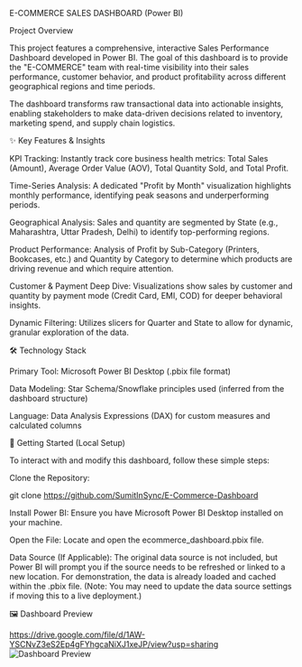 E-COMMERCE SALES DASHBOARD (Power BI)

Project Overview

This project features a comprehensive, interactive Sales Performance Dashboard developed in Power BI. The goal of this dashboard is to provide the "E-COMMERCE" team with real-time visibility into their sales performance, customer behavior, and product profitability across different geographical regions and time periods.

The dashboard transforms raw transactional data into actionable insights, enabling stakeholders to make data-driven decisions related to inventory, marketing spend, and supply chain logistics.

✨ Key Features & Insights

KPI Tracking: Instantly track core business health metrics: Total Sales (Amount), Average Order Value (AOV), Total Quantity Sold, and Total Profit.

Time-Series Analysis: A dedicated "Profit by Month" visualization highlights monthly performance, identifying peak seasons and underperforming periods.

Geographical Analysis: Sales and quantity are segmented by State (e.g., Maharashtra, Uttar Pradesh, Delhi) to identify top-performing regions.

Product Performance: Analysis of Profit by Sub-Category (Printers, Bookcases, etc.) and Quantity by Category to determine which products are driving revenue and which require attention.

Customer & Payment Deep Dive: Visualizations show sales by customer and quantity by payment mode (Credit Card, EMI, COD) for deeper behavioral insights.

Dynamic Filtering: Utilizes slicers for Quarter and State to allow for dynamic, granular exploration of the data.

🛠️ Technology Stack

Primary Tool: Microsoft Power BI Desktop (.pbix file format)

Data Modeling: Star Schema/Snowflake principles used (inferred from the dashboard structure)

Language: Data Analysis Expressions (DAX) for custom measures and calculated columns

🚀 Getting Started (Local Setup)

To interact with and modify this dashboard, follow these simple steps:

Clone the Repository:

git clone https://github.com/SumitInSync/E-Commerce-Dashboard


Install Power BI: Ensure you have Microsoft Power BI Desktop installed on your machine.

Open the File: Locate and open the ecommerce_dashboard.pbix file.

Data Source (If Applicable): The original data source is not included, but Power BI will prompt you if the source needs to be refreshed or linked to a new location. For demonstration, the data is already loaded and cached within the .pbix file.
(Note: You may need to update the data source settings if moving this to a live deployment.)

🖼️ Dashboard Preview


https://drive.google.com/file/d/1AW-YSCNvZ3eS2Ep4gFYhgcaNiXJ1xeJP/view?usp=sharing
![Dashboard Preview]()


